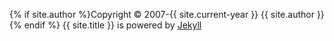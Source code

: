 <!-- At the very least you probably want to change the first year here. -->
{% if site.author %}Copyright &#xA9; 2007-{{ site.current-year }} {{ site.author }}  {% endif %}
{{ site.title }} is powered by [Jekyll](https://github.com/mojombo/jekyll)
